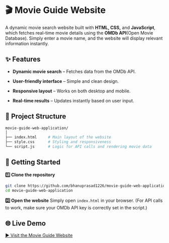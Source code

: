 # 🎬 Movie Guide Website
A dynamic movie search website built with **HTML, CSS,** and **JavaScript**, which fetches real-time movie details using the **OMDb API**(Open Movie Database).
Simply enter a movie name, and the website will display relevant information instantly.
## ✨ Features
- **Dynamic movie search** – Fetches data from the OMDb API.

- **User-friendly interface** – Simple and clean design.

- **Responsive layout** – Works on both desktop and mobile.

- **Real-time results** – Updates instantly based on user input.
## 📂 Project Structure
```bash
movie-guide-web-application/
│
├── index.html     # Main layout of the website
├── style.css      # Styling and responsiveness
└── script.js      # Logic for API calls and rendering movie data
```
## 🚀 Getting Started
**1️⃣ Clone the repository**
```bash
git clone https://github.com/bhanuprasad1226/movie-guide-web-application.git
cd movie-guide-web-application
```
**2️⃣ Open the website**
Simply open `index.html` in your browser.
(For API calls to work, make sure your OMDb API key is correctly set in the script.)
## 🌐 Live Demo
[▶ Visit the Movie Guide Website](https://movieguide-web-app.netlify.app//)




